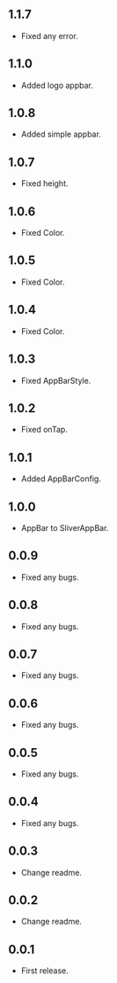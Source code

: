 ## 1.1.7

- Fixed any error.

## 1.1.0

- Added logo appbar.

## 1.0.8

- Added simple appbar.

## 1.0.7

- Fixed height.

## 1.0.6

- Fixed Color.

## 1.0.5

- Fixed Color.

## 1.0.4

- Fixed Color.

## 1.0.3

- Fixed AppBarStyle.

## 1.0.2

- Fixed onTap.

## 1.0.1

- Added AppBarConfig.

## 1.0.0

- AppBar to SliverAppBar.

## 0.0.9

- Fixed any bugs.

## 0.0.8

- Fixed any bugs.

## 0.0.7

- Fixed any bugs.

## 0.0.6

- Fixed any bugs.

## 0.0.5

- Fixed any bugs.

## 0.0.4

- Fixed any bugs.

## 0.0.3

- Change readme.

## 0.0.2

- Change readme.

## 0.0.1

- First release.
